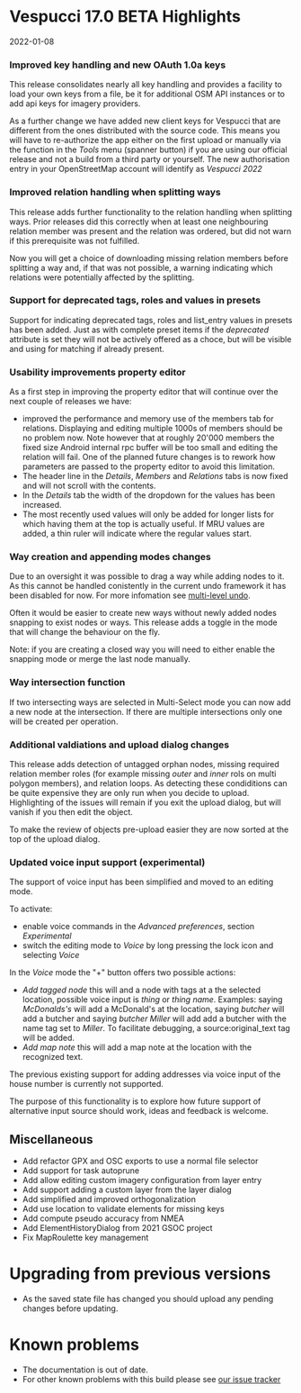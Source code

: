 # Vespucci 17.0 BETA Highlights

2022-01-08
  
### Improved key handling and new OAuth 1.0a keys

This release consolidates nearly all key handling and provides a 
facility to load your own keys from a file, be it for additional OSM API instances or 
to add api keys for imagery providers.

As a further change we have added new client keys for Vespucci that are different from 
the ones distributed with the source code. This means you will have to re-authorize 
the app either on the first upload or manually via the function in the _Tools_ menu 
(spanner button) if you are using our official release and not a build from a third 
party or yourself. The new authorisation entry in your OpenStreetMap account will identify 
as _Vespucci 2022_

### Improved relation handling when splitting ways

This release adds further functionality to the relation handling when splitting ways. 
Prior releases did this correctly when at least one neighbouring relation member was 
present and the relation was ordered, but did not warn if this prerequisite was not 
fulfilled.

Now you will get a choice of downloading missing relation members before splitting a 
way and, if that was not possible, a warning indicating which relations were potentially 
affected by the splitting.
  
### Support for deprecated tags, roles and values in presets

Support for indicating deprecated tags, roles and list_entry values in presets has been 
added. Just as with complete preset items if the _deprecated_ attribute is set they 
will not be actively offered as a choce, but will be visible and using for matching 
if already present.
  
### Usability improvements property editor

As a first step in improving the property editor that will continue over the next couple 
of releases we have:

- improved the performance and memory use of the members tab for relations. Displaying 
  and editing multiple 1000s of members should be no problem now. Note however that 
  at roughly 20'000 members the fixed size Android internal rpc buffer will be too small 
  and editing the relation will fail. One of the planned future changes is to rework 
  how parameters are passed to the property editor to avoid this limitation.
- The header line in the _Details_, _Members_ and _Relations_ tabs is now fixed and 
  will not scroll with the contents.
- In the _Details_ tab the width of the dropdown for the values has been increased.
- The most recently used values will only be added for longer lists for which having 
  them at the top is actually useful. If MRU values are added, a thin ruler will indicate 
  where the regular values start.

### Way creation and appending modes changes

Due to an oversight it was possible to drag a way while adding nodes to it. As this 
cannot be handled conistently in the current undo framework it has been disabled for 
now. For more infomation see [multi-level undo](https://github.com/MarcusWolschon/osmeditor4android/issues/1493).

Often it would be easier to create new ways without newly added nodes snapping to exist 
nodes or ways. This release adds a toggle in the mode that will change the behaviour 
on the fly.

Note: if you are creating a closed way you will need to either enable the snapping mode 
or merge the last node manually.
  
### Way intersection function

If two intersecting ways are selected in Multi-Select mode you can now add a new node 
at the intersection. If there are multiple intersections only one will be created per 
operation.

### Additional valdiations and upload dialog changes

This release adds detection of untagged orphan nodes, missing required relation member 
roles (for example missing _outer_ and _inner_ rols on multi polygon members), and relation 
loops. As detecting these condiditions can be quite expensive they are only run when you 
decide to upload. Highlighting of the issues will remain if you exit the upload dialog, 
but will vanish if you then edit the object. 

To make the review of objects pre-upload easier they are now sorted at the top of the 
upload dialog. 

### Updated voice input support (experimental)

The support of voice input has been simplified and moved to an editing mode.

To activate:

- enable voice commands in the _Advanced preferences_, section _Experimental_
- switch the editing mode to _Voice_ by long pressing the lock icon and selecting _Voice_

In the _Voice_ mode the "+" button offers two possible actions:

- _Add tagged node_ this will and a node with tags at a the selected location, possible 
voice input is _thing_ or _thing name_. Examples: saying _McDonalds's_ will add a McDonald's 
at the location, saying _butcher_ will add a butcher and saying _butcher Miller_ will 
add add a butcher with the name tag set to _Miller_. To facilitate debugging, a source:original_text 
tag will be added.
- _Add map note_ this will add a map note at the location with the recognized text.

The previous existing support for adding addresses via voice input of the house number 
is currently not supported.

The purpose of this functionality is to explore how future support of alternative input 
source should work, ideas and feedback is welcome.  

## Miscellaneous

- Add refactor GPX and OSC exports to use a normal file selector
- Add support for task autoprune
- Add allow editing custom imagery configuration from layer entry
- Add support adding a custom layer from the layer dialog
- Add simplified and improved orthogonalization
- Add use location to validate elements for missing keys
- Add compute pseudo accuracy from NMEA
- Add ElementHistoryDialog from 2021 GSOC project
- Fix MapRoulette key management

# Upgrading from previous versions

* As the saved state file has changed you should upload any pending changes before updating.

# Known problems

* The documentation is out of date.
* For other known problems with this build please see [our issue tracker](https://github.com/MarcusWolschon/osmeditor4android/issues)

